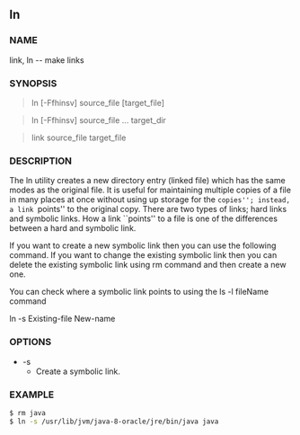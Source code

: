 ## ln

### NAME

link, ln -- make links

### SYNOPSIS

> ln [-Ffhinsv] source_file [target_file]

> ln [-Ffhinsv] source_file ... target_dir

> link source_file target_file

### DESCRIPTION

The ln utility creates a new directory entry (linked file) which has the same modes as the original file.  It is useful for maintaining multiple copies of a file in many places at once without using up storage for the ``copies''; instead, a link ``points'' to the original copy.  There are two types of links; hard links and symbolic links. How a link ``points'' to a file is one of the differences between a hard and symbolic link.

If you want to create a new symbolic link then you can use the following command. If you want to change the existing symbolic link then you can delete the existing symbolic link using rm command and then create a new one.

You can check where a symbolic link points to using the ls -l fileName command

ln -s Existing-file New-name

### OPTIONS

* -s
    * Create a symbolic link.

### EXAMPLE

```bash
$ rm java
$ ln -s /usr/lib/jvm/java-8-oracle/jre/bin/java java
```
